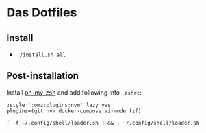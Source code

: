 # Das Dotfiles

## Install

* `./install.sh all`

## Post-installation

Install [oh-my-zsh](https://ohmyz.sh/) and add following into `.zshrc`:

```shell
zstyle ':omz:plugins:nvm' lazy yes
plugins=(git nvm docker-compose vi-mode fzf)

[ -f ~/.config/shell/loader.sh ] && . ~/.config/shell/loader.sh
```
